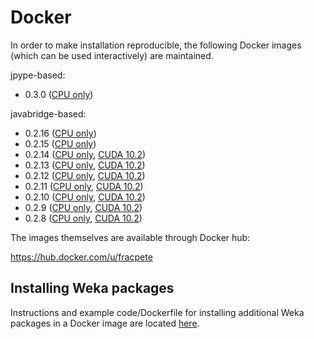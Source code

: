 # Docker

In order to make installation reproducible, the following Docker images 
(which can be used interactively) are maintained.

jpype-based:

* 0.3.0 ([CPU only](0.3.0_cpu))

javabridge-based:

* 0.2.16 ([CPU only](0.2.16_cpu))
* 0.2.15 ([CPU only](0.2.15_cpu))
* 0.2.14 ([CPU only](0.2.14_cpu), [CUDA 10.2](0.2.14_cuda10.2))
* 0.2.13 ([CPU only](0.2.13_cpu), [CUDA 10.2](0.2.13_cuda10.2))
* 0.2.12 ([CPU only](0.2.12_cpu), [CUDA 10.2](0.2.12_cuda10.2))
* 0.2.11 ([CPU only](0.2.11_cpu), [CUDA 10.2](0.2.11_cuda10.2))
* 0.2.10 ([CPU only](0.2.10_cpu), [CUDA 10.2](0.2.10_cuda10.2))
* 0.2.9 ([CPU only](0.2.9_cpu), [CUDA 10.2](0.2.9_cuda10.2))
* 0.2.8 ([CPU only](0.2.8_cpu), [CUDA 10.2](0.2.8_cuda10.2))

The images themselves are available through Docker hub:

https://hub.docker.com/u/fracpete


## Installing Weka packages

Instructions and example code/Dockerfile for installing additional Weka packages in a 
Docker image are located [here](packages).
